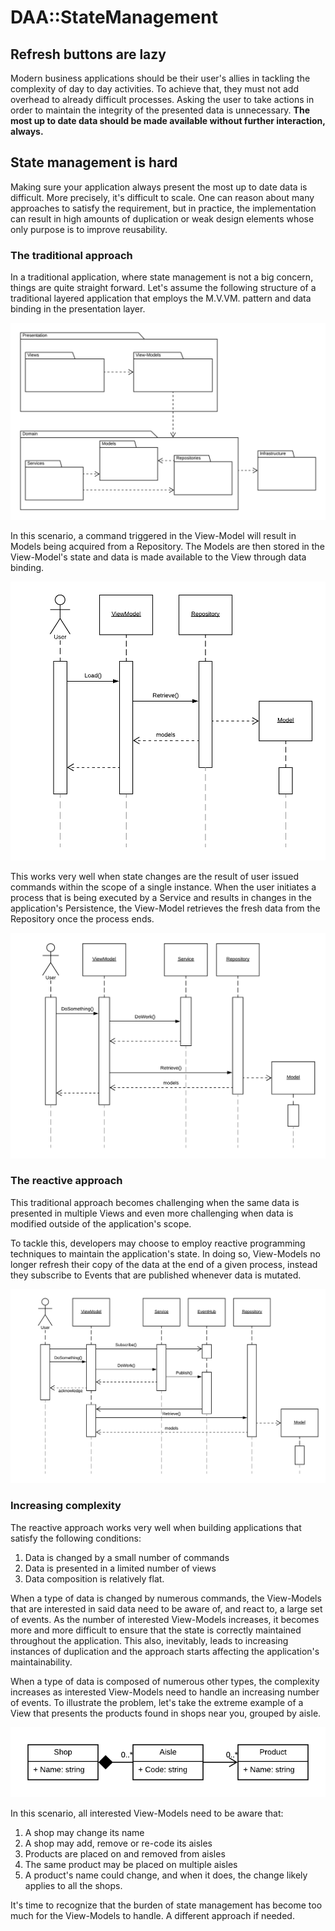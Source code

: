 # DAA::StateManagement

## Refresh buttons are lazy
Modern business applications should be their user's allies in tackling the complexity of day to day activities. To achieve that, they must not add overhead to already difficult processes. Asking the user to take actions in order to maintain the integrity of the presented data is unnecessary. **The most up to date data should be made available without further interaction, always.**

## State management is hard
Making sure your application always present the most up to date data is difficult. More precisely, it's difficult to scale. One can reason about many approaches to satisfy the requirement, but in practice, the implementation can result in high amounts of duplication or weak design elements whose only purpose is to improve reusability.

### The traditional approach
In a traditional application, where state management is not a big concern, things are quite straight forward. Let's assume the following structure of a traditional layered application that employs the M.V.VM. pattern and data binding in the presentation layer. 

![Appendix 0: Traditional Application Structure](Documentation/Images/traditional-application-structure.png) 

In this scenario, a command triggered in the View-Model will result in Models being acquired from a Repository. The Models are then stored in the View-Model's state and data is made available to the View through data binding. 

![Appendix 1: Data Retrieved From Repository](Documentation/Images/traditional-data-retrieved-from-repository.png)

This works very well when state changes are the result of user issued commands within the scope of a single instance. When the user initiates a process that is being executed by a Service and results in changes in the application's Persistence, the View-Model retrieves the fresh data from the Repository once the process ends. 

![Appendix 2: Data Retrieved From Repository After Process Execution](Documentation/Images/traditional-application-data-updated-after-process.png)

### The reactive approach
This traditional approach becomes challenging when the same data is presented in multiple Views and even more challenging when data is modified outside of the application's scope. 

To tackle this, developers may choose to employ reactive programming techniques to maintain the application's state. In doing so, View-Models no longer refresh their copy of the data at the end of a given process, instead they subscribe to Events that are published whenever data is mutated.

![Appendix 3: Reactive Application State Update](Documentation/Images/reactive-application-data-updates.png)

### Increasing complexity
The reactive approach works very well when building applications that satisfy the following conditions:
1. Data is changed by a small number of commands
2. Data is presented in a limited number of views 
3. Data composition is relatively flat.

When a type of data is changed by numerous commands, the View-Models that are interested in said data need to be aware of, and react to, a large set of events. As the number of interested View-Models increases, it becomes more and more difficult to ensure that the state is correctly maintained throughout the application. This also, inevitably, leads to increasing instances of duplication and the approach starts affecting the application's maintainability.

When a type of data is composed of numerous other types, the complexity increases as interested View-Models need to handle an increasing number of events. To illustrate the problem, let's take the extreme example of a View that presents the products found in shops near you, grouped by aisle. 

![Appendix 4: Increased data composition](Documentation/Images/increased-data-composition.png) 

In this scenario, all interested View-Models need to be aware that:
1. A shop may change its name
2. A shop may add, remove or re-code its aisles
3. Products are placed on and removed from aisles
4. The same product may be placed on multiple aisles
5. A product's name could change, and when it does, the change likely applies to all the shops.

It's time to recognize that the burden of state management has become too much for the View-Models to handle. A different approach if needed.
